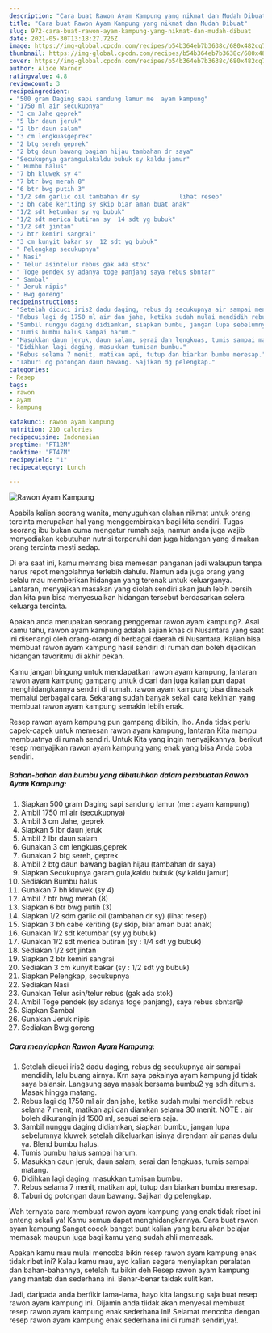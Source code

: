 ```yaml
---
description: "Cara buat Rawon Ayam Kampung yang nikmat dan Mudah Dibuat"
title: "Cara buat Rawon Ayam Kampung yang nikmat dan Mudah Dibuat"
slug: 972-cara-buat-rawon-ayam-kampung-yang-nikmat-dan-mudah-dibuat
date: 2021-05-30T13:18:27.726Z
image: https://img-global.cpcdn.com/recipes/b54b364eb7b3638c/680x482cq70/rawon-ayam-kampung-foto-resep-utama.jpg
thumbnail: https://img-global.cpcdn.com/recipes/b54b364eb7b3638c/680x482cq70/rawon-ayam-kampung-foto-resep-utama.jpg
cover: https://img-global.cpcdn.com/recipes/b54b364eb7b3638c/680x482cq70/rawon-ayam-kampung-foto-resep-utama.jpg
author: Alice Warner
ratingvalue: 4.8
reviewcount: 3
recipeingredient:
- "500 gram Daging sapi sandung lamur me  ayam kampung"
- "1750 ml air secukupnya"
- "3 cm Jahe geprek"
- "5 lbr daun jeruk"
- "2 lbr daun salam"
- "3 cm lengkuasgeprek"
- "2 btg sereh geprek"
- "2 btg daun bawang bagian hijau tambahan dr saya"
- "Secukupnya garamgulakaldu bubuk sy kaldu jamur"
- " Bumbu halus"
- "7 bh kluwek sy 4"
- "7 btr bwg merah 8"
- "6 btr bwg putih 3"
- "1/2 sdm garlic oil tambahan dr sy           lihat resep"
- "3 bh cabe keriting sy skip biar aman buat anak"
- "1/2 sdt ketumbar sy yg bubuk"
- "1/2 sdt merica butiran sy  14 sdt yg bubuk"
- "1/2 sdt jintan"
- "2 btr kemiri sangrai"
- "3 cm kunyit bakar sy  12 sdt yg bubuk"
- " Pelengkap secukupnya"
- " Nasi"
- " Telur asintelur rebus gak ada stok"
- " Toge pendek sy adanya toge panjang saya rebus sbntar"
- " Sambal"
- " Jeruk nipis"
- " Bwg goreng"
recipeinstructions:
- "Setelah dicuci iris2 dadu daging, rebus dg secukupnya air sampai mendidih, lalu buang airnya. Krn saya pakainya ayam kampung jd tidak saya balansir. Langsung saya masak bersama bumbu2 yg sdh ditumis. Masak hingga matang."
- "Rebus lagi dg 1750 ml air dan jahe, ketika sudah mulai mendidih rebus selama 7 menit, matikan api dan diamkan selama 30 menit. NOTE : air boleh dikurangin jd 1500 ml, sesuai selera saja."
- "Sambil nunggu daging didiamkan, siapkan bumbu, jangan lupa sebelumnya kluwek setelah dikeluarkan isinya direndam air panas dulu ya. Blend bumbu halus."
- "Tumis bumbu halus sampai harum."
- "Masukkan daun jeruk, daun salam, serai dan lengkuas, tumis sampai matang."
- "Didihkan lagi daging, masukkan tumisan bumbu."
- "Rebus selama 7 menit, matikan api, tutup dan biarkan bumbu meresap."
- "Taburi dg potongan daun bawang. Sajikan dg pelengkap."
categories:
- Resep
tags:
- rawon
- ayam
- kampung

katakunci: rawon ayam kampung 
nutrition: 210 calories
recipecuisine: Indonesian
preptime: "PT12M"
cooktime: "PT47M"
recipeyield: "1"
recipecategory: Lunch

---
```



![Rawon Ayam Kampung](https://img-global.cpcdn.com/recipes/b54b364eb7b3638c/680x482cq70/rawon-ayam-kampung-foto-resep-utama.jpg)

Apabila kalian seorang wanita, menyuguhkan olahan nikmat untuk orang tercinta merupakan hal yang menggembirakan bagi kita sendiri. Tugas seorang ibu bukan cuma mengatur rumah saja, namun anda juga wajib menyediakan kebutuhan nutrisi terpenuhi dan juga hidangan yang dimakan orang tercinta mesti sedap.

Di era  saat ini, kamu memang bisa memesan panganan jadi walaupun tanpa harus repot mengolahnya terlebih dahulu. Namun ada juga orang yang selalu mau memberikan hidangan yang terenak untuk keluarganya. Lantaran, menyajikan masakan yang diolah sendiri akan jauh lebih bersih dan kita pun bisa menyesuaikan hidangan tersebut berdasarkan selera keluarga tercinta. 



Apakah anda merupakan seorang penggemar rawon ayam kampung?. Asal kamu tahu, rawon ayam kampung adalah sajian khas di Nusantara yang saat ini disenangi oleh orang-orang di berbagai daerah di Nusantara. Kalian bisa membuat rawon ayam kampung hasil sendiri di rumah dan boleh dijadikan hidangan favoritmu di akhir pekan.

Kamu jangan bingung untuk mendapatkan rawon ayam kampung, lantaran rawon ayam kampung gampang untuk dicari dan juga kalian pun dapat menghidangkannya sendiri di rumah. rawon ayam kampung bisa dimasak memalui berbagai cara. Sekarang sudah banyak sekali cara kekinian yang membuat rawon ayam kampung semakin lebih enak.

Resep rawon ayam kampung pun gampang dibikin, lho. Anda tidak perlu capek-capek untuk memesan rawon ayam kampung, lantaran Kita mampu membuatnya di rumah sendiri. Untuk Kita yang ingin menyajikannya, berikut resep menyajikan rawon ayam kampung yang enak yang bisa Anda coba sendiri.

<!--inarticleads1-->

##### Bahan-bahan dan bumbu yang dibutuhkan dalam pembuatan Rawon Ayam Kampung:

1. Siapkan 500 gram Daging sapi sandung lamur (me : ayam kampung)
1. Ambil 1750 ml air (secukupnya)
1. Ambil 3 cm Jahe, geprek
1. Siapkan 5 lbr daun jeruk
1. Ambil 2 lbr daun salam
1. Gunakan 3 cm lengkuas,geprek
1. Gunakan 2 btg sereh, geprek
1. Ambil 2 btg daun bawang bagian hijau (tambahan dr saya)
1. Siapkan Secukupnya garam,gula,kaldu bubuk (sy kaldu jamur)
1. Sediakan  Bumbu halus
1. Gunakan 7 bh kluwek (sy 4)
1. Ambil 7 btr bwg merah (8)
1. Siapkan 6 btr bwg putih (3)
1. Siapkan 1/2 sdm garlic oil (tambahan dr sy)           (lihat resep)
1. Siapkan 3 bh cabe keriting (sy skip, biar aman buat anak)
1. Gunakan 1/2 sdt ketumbar (sy yg bubuk)
1. Gunakan 1/2 sdt merica butiran (sy : 1/4 sdt yg bubuk)
1. Sediakan 1/2 sdt jintan
1. Siapkan 2 btr kemiri sangrai
1. Sediakan 3 cm kunyit bakar (sy : 1/2 sdt yg bubuk)
1. Siapkan  Pelengkap, secukupnya
1. Sediakan  Nasi
1. Gunakan  Telur asin/telur rebus (gak ada stok)
1. Ambil  Toge pendek (sy adanya toge panjang), saya rebus sbntar😁
1. Siapkan  Sambal
1. Gunakan  Jeruk nipis
1. Sediakan  Bwg goreng




<!--inarticleads2-->

##### Cara menyiapkan Rawon Ayam Kampung:

1. Setelah dicuci iris2 dadu daging, rebus dg secukupnya air sampai mendidih, lalu buang airnya. Krn saya pakainya ayam kampung jd tidak saya balansir. Langsung saya masak bersama bumbu2 yg sdh ditumis. Masak hingga matang.
1. Rebus lagi dg 1750 ml air dan jahe, ketika sudah mulai mendidih rebus selama 7 menit, matikan api dan diamkan selama 30 menit. NOTE : air boleh dikurangin jd 1500 ml, sesuai selera saja.
1. Sambil nunggu daging didiamkan, siapkan bumbu, jangan lupa sebelumnya kluwek setelah dikeluarkan isinya direndam air panas dulu ya. Blend bumbu halus.
1. Tumis bumbu halus sampai harum.
1. Masukkan daun jeruk, daun salam, serai dan lengkuas, tumis sampai matang.
1. Didihkan lagi daging, masukkan tumisan bumbu.
1. Rebus selama 7 menit, matikan api, tutup dan biarkan bumbu meresap.
1. Taburi dg potongan daun bawang. Sajikan dg pelengkap.




Wah ternyata cara membuat rawon ayam kampung yang enak tidak ribet ini enteng sekali ya! Kamu semua dapat menghidangkannya. Cara buat rawon ayam kampung Sangat cocok banget buat kalian yang baru akan belajar memasak maupun juga bagi kamu yang sudah ahli memasak.

Apakah kamu mau mulai mencoba bikin resep rawon ayam kampung enak tidak ribet ini? Kalau kamu mau, ayo kalian segera menyiapkan peralatan dan bahan-bahannya, setelah itu bikin deh Resep rawon ayam kampung yang mantab dan sederhana ini. Benar-benar taidak sulit kan. 

Jadi, daripada anda berfikir lama-lama, hayo kita langsung saja buat resep rawon ayam kampung ini. Dijamin anda tiidak akan menyesal membuat resep rawon ayam kampung enak sederhana ini! Selamat mencoba dengan resep rawon ayam kampung enak sederhana ini di rumah sendiri,ya!.

